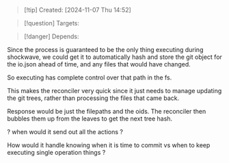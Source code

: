 
>[!tip] Created: [2024-11-07 Thu 14:52]

>[!question] Targets: 

>[!danger] Depends: 

Since the process is guaranteed to be the only thing executing during shockwave, we could get it to automatically hash and store the git object for the io.json ahead of time, and any files that would have changed.

So executing has complete control over that path in the fs.

This makes the reconciler very quick since it just needs to manage updating the git trees, rather than processing the files that came back.

Response would be just the filepaths and the oids.  The reconciler then bubbles them up from the leaves to get the next tree hash.

? when would it send out all the actions ?

How would it handle knowing when it is time to commit vs when to keep executing single operation things ?